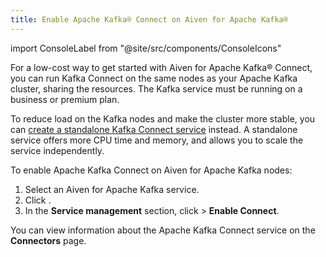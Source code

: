 ```yaml
---
title: Enable Apache Kafka® Connect on Aiven for Apache Kafka®
---
```


import ConsoleLabel from "@site/src/components/ConsoleIcons"

For a low-cost way to get started with Aiven for Apache Kafka® Connect, you can run Kafka Connect on the same nodes as your Apache Kafka cluster, sharing the resources. The Kafka service must be running on a business or premium plan.

To reduce load on the Kafka nodes and make the cluster more stable, you can
[create a standalone Kafka Connect service](/docs/products/kafka/kafka-connect/get-started)
instead. A standalone service offers more CPU time and memory, and allows
you to scale the service independently.

To enable Apache Kafka Connect on Aiven for Apache Kafka nodes:

1.  Select an Aiven for Apache Kafka service.
1.  Click <ConsoleLabel name="Service settings"/>.
1.  In the **Service management** section, click
    <ConsoleLabel name="Actions"/> > **Enable Connect**.

You can view information about the Apache Kafka Connect service on the
**Connectors** page.
